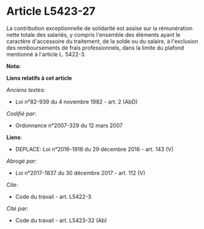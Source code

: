 # Article L5423-27

La contribution exceptionnelle de solidarité est assise sur la rémunération nette totale des salariés, y compris l'ensemble
des éléments ayant le caractère d'accessoire du traitement, de la solde ou du salaire, à l'exclusion des remboursements de
frais professionnels, dans la limite du plafond mentionné à l'article L. 5422-3.

**Nota:**



**Liens relatifs à cet article**

_Anciens textes_:

  - Loi n°82-939 du 4 novembre 1982 - art. 2 (AbD)

_Codifié par_:

  - Ordonnance n°2007-329 du 12 mars 2007

**Liens**:

  - DEPLACE: Loi n°2016-1918 du 29 décembre 2016 - art. 143 (V)

_Abrogé par_:

  - Loi n°2017-1837 du 30 décembre 2017 - art. 112 (V)

_Cite_:

  - Code du travail - art. L5422-3

_Cité par_:

  - Code du travail - art. L5423-32 (Ab)
